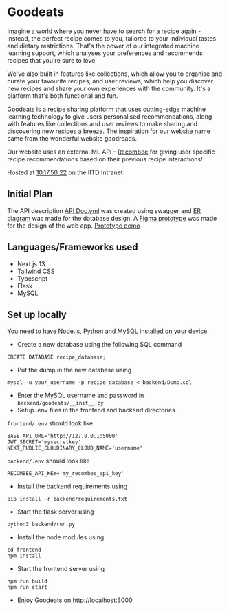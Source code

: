 # Goodeats

Imagine a world where you never have to search for a recipe again - instead, the perfect recipe comes to you, tailored to your individual tastes and dietary restrictions. That's the power of our integrated machine learning support, which analyses your preferences and recommends recipes that you're sure to love.

We've also built in features like collections, which allow you to organise and curate your favourite recipes, and user reviews, which help you discover new recipes and share your own experiences with the community. It's a platform that's both functional and fun.

Goodeats is a recipe sharing platform that uses cutting-edge machine learning technology to give users personalised recommendations, along with features like collections and user reviews to make sharing and discovering new recipes a breeze. The inspiration for our website name came from the wonderful website goodreads.

Our website uses an external ML API - [Recombee](https://www.recombee.com/) for giving user specific recipe recommendations based on their previous recipe interactions!

Hosted at [10.17.50.22](http://10.17.50.22) on the IITD Intranet.

## Initial Plan
The API description [API Doc.yml](https://github.com/rish106/goodeats/blob/main/API%20Doc.yml) was created using swagger and [ER diagram](https://github.com/rish106/goodeats/blob/main/ER%20diagram.pdf) was made for the database design. A [Figma prototype](https://github.com/rish106/goodeats/blob/main/goodeats.fig) was made for the design of the web app. [Prototype demo](https://youtu.be/Rl7SulABLos)

## Languages/Frameworks used
- Next.js 13
- Tailwind CSS
- Typescript
- Flask
- MySQL

## Set up locally
You need to have [Node.js](https://nodejs.org/), [Python](https://www.python.org/) and [MySQL](https://www.mysql.com/) installed on your device.
- Create a new database using the following SQL command
```
CREATE DATABASE recipe_database;
```
- Put the dump in the new database using
```
mysql -u your_username -p recipe_database < backend/Dump.sql
```
- Enter the MySQL username and password in `backend/goodeats/__init__.py`
- Setup .env files in the frontend and backend directories.

`frontend/.env` should look like
```
BASE_API_URL='http://127.0.0.1:5000'
JWT_SECRET='mysecretkey'
NEXT_PUBLIC_CLOUDINARY_CLOUD_NAME='username'
```
`backend/.env` should look like
```
RECOMBEE_API_KEY='my_recombee_api_key'
```
- Install the backend requirements using
```
pip install -r backend/requirements.txt
```
- Start the flask server using
```
python3 backend/run.py
```
- Install the node modules using
```
cd frontend
npm install
```
- Start the frontend server using
```
npm run build
npm run start
```
- Enjoy Goodeats on http://localhost:3000
